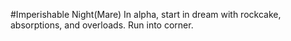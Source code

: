 #Imperishable Night(Mare)
In alpha, start in dream with rockcake, absorptions, and overloads. Run into corner.
